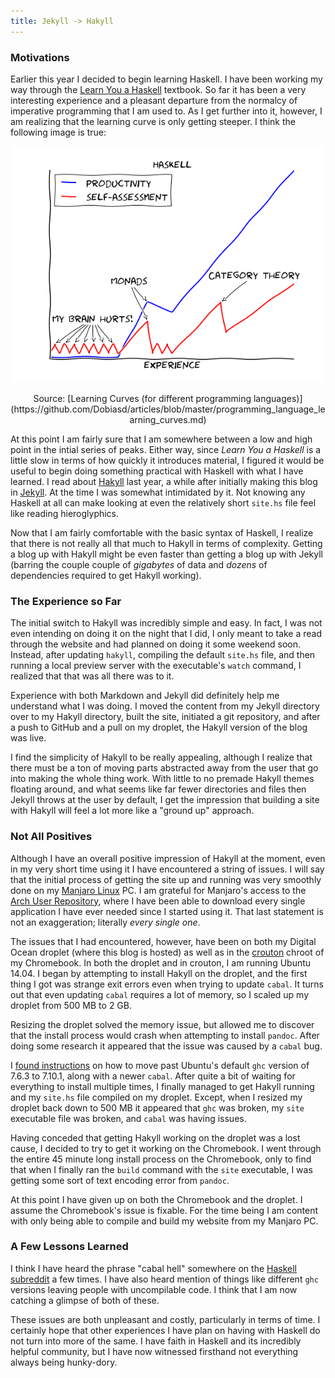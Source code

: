 ```yaml
---
title: Jekyll -> Hakyll
---
```


### Motivations

Earlier this year I decided to begin learning Haskell.  I have been working my way through the [Learn You a Haskell](http://learnyouahaskell.com/chapters) textbook.  So far it has been a very interesting experience and a pleasant departure from the normalcy of imperative programming that I am used to.  As I get further into it, however, I am realizing that the learning curve is only getting steeper.  I think the following image is true:

![](/images/haskell-curve.png)
<center>Source: [Learning Curves (for different programming languages)](https://github.com/Dobiasd/articles/blob/master/programming_language_learning_curves.md)</center>

At this point I am fairly sure that I am somewhere between a low and high point in the intial series of peaks.  Either way, since *Learn You a Haskell* is a little slow in terms of how quickly it introduces material, I figured it would be useful to begin doing something practical with Haskell with what I have learned.  I read about [Hakyll](http://jaspervdj.be/hakyll/) last year, a while after initially making this blog in [Jekyll](http://jekyllrb.com/).  At the time I was somewhat intimidated by it.  Not knowing any Haskell at all can make looking at even the relatively short `site.hs` file feel like reading hieroglyphics.

Now that I am fairly comfortable with the basic syntax of Haskell, I realize that there is not really all that much to Hakyll in terms of complexity.  Getting a blog up with Hakyll might be even faster than getting a blog up with Jekyll (barring the couple couple of *gigabytes* of data and *dozens* of dependencies required to get Hakyll working).

### The Experience so Far

The initial switch to Hakyll was incredibly simple and easy.  In fact, I was not even intending on doing it on the night that I did, I only meant to take a read through the website and had planned on doing it some weekend soon.  Instead, after updating `hakyll`, compiling the default `site.hs` file, and then running a local preview server with the executable's `watch` command, I realized that that was all there was to it.

Experience with both Markdown and Jekyll did definitely help me understand what I was doing.  I moved the content from my Jekyll directory over to my Hakyll directory, built the site, initiated a git repository, and after a push to GitHub and a pull on my droplet, the Hakyll version of the blog was live.

I find the simplicity of Hakyll to be really appealing, although I realize that there must be a ton of moving parts abstracted away from the user that go into making the whole thing work.  With little to no premade Hakyll themes floating around, and what seems like far fewer directories and files then Jekyll throws at the user by default, I get the impression that building a site with Hakyll will feel a lot more like a "ground up" approach.

### Not All Positives

Although I have an overall positive impression of Hakyll at the moment, even in my very short time using it I have encountered a string of issues.  I will say that the initial process of getting the site up and running was very smoothly done on my [Manjaro Linux](https://manjaro.github.io/) PC.  I am grateful for Manjaro's access to the [Arch User Repository](https://aur.archlinux.org/), where I have been able to download every single application I have ever needed since I started using it.  That last statement is not an exaggeration; literally *every single one*.

The issues that I had encountered, however, have been on both my Digital Ocean droplet (where this blog is hosted) as well as in the [crouton](https://github.com/dnschneid/crouton) chroot of my Chromebook.  In both the droplet and in crouton, I am running Ubuntu 14.04.  I began by attempting to install Hakyll on the droplet, and the first thing I got was strange exit errors even when trying to update `cabal`.  It turns out that even updating `cabal` requires a lot of memory, so I scaled up my droplet from 500 MB to 2 GB.

Resizing the droplet solved the memory issue, but allowed me to discover that the install process would crash when attempting to install `pandoc`.  After doing some research it appeared that the issue was caused by a `cabal` bug.

I [found instructions](https://gist.github.com/yantonov/10083524) on how to move past Ubuntu's default `ghc` version of 7.6.3 to 7.10.1, along with a newer `cabal`.  After quite a bit of waiting for everything to install multiple times, I finally managed to get Hakyll running and my `site.hs` file compiled on my droplet.  Except, when I resized my droplet back down to 500 MB it appeared that `ghc` was broken, my `site` executable file was broken, and `cabal` was having issues.

Having conceded that getting Hakyll working on the droplet was a lost cause, I decided to try to get it working on the Chromebook.  I went through the entire 45 minute long install process on the Chromebook, only to find that when I finally ran the `build` command with the `site` executable, I was getting some sort of text encoding error from `pandoc`.

At this point I have given up on both the Chromebook and the droplet.  I assume the Chromebook's issue is fixable.  For the time being I am content with only being able to compile and build my website from my Manjaro PC.

### A Few Lessons Learned

I think I have heard the phrase "cabal hell" somewhere on the [Haskell subreddit](http://www.reddit.com/r/haskell) a few times.  I have also heard mention of things like different `ghc` versions leaving people with uncompilable code.  I think that I am now catching a glimpse of both of these.

These issues are both unpleasant and costly, particularly in terms of time.  I certainly hope that other experiences I have plan on having with Haskell do not turn into more of the same.  I have faith in Haskell and its incredibly helpful community, but I have now witnessed firsthand not everything always being hunky-dory.
